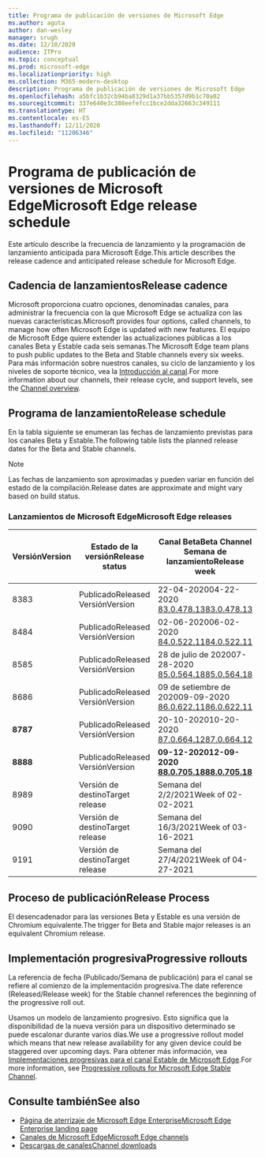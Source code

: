 ```yaml
---
title: Programa de publicación de versiones de Microsoft Edge
ms.author: aguta
author: dan-wesley
manager: srugh
ms.date: 12/10/2020
audience: ITPro
ms.topic: conceptual
ms.prod: microsoft-edge
ms.localizationpriority: high
ms.collection: M365-modern-desktop
description: Programa de publicación de versiones de Microsoft Edge
ms.openlocfilehash: a5bfc1b32cb94ba8329d1a37bb5357d9b1c70a02
ms.sourcegitcommit: 337e640e3c388eefefcc1bce2dda32663c349111
ms.translationtype: HT
ms.contentlocale: es-ES
ms.lasthandoff: 12/11/2020
ms.locfileid: "11206346"
---
```

# <span data-ttu-id="6da30-103">Programa de publicación de versiones de Microsoft Edge</span><span class="sxs-lookup"><span data-stu-id="6da30-103">Microsoft Edge release schedule</span></span>

<span data-ttu-id="6da30-104">Este artículo describe la frecuencia de lanzamiento y la programación de lanzamiento anticipada para Microsoft Edge.</span><span class="sxs-lookup"><span data-stu-id="6da30-104">This article describes the release cadence and anticipated release schedule for Microsoft Edge.</span></span>

## <span data-ttu-id="6da30-105">Cadencia de lanzamientos</span><span class="sxs-lookup"><span data-stu-id="6da30-105">Release cadence</span></span>

<span data-ttu-id="6da30-106">Microsoft proporciona cuatro opciones, denominadas canales, para administrar la frecuencia con la que Microsoft Edge se actualiza con las nuevas características.</span><span class="sxs-lookup"><span data-stu-id="6da30-106">Microsoft provides four options, called channels, to manage how often Microsoft Edge is updated with new features.</span></span> <span data-ttu-id="6da30-107">El equipo de Microsoft Edge quiere extender las actualizaciones públicas a los canales Beta y Estable cada seis semanas.</span><span class="sxs-lookup"><span data-stu-id="6da30-107">The Microsoft Edge team plans to push public updates to the Beta and Stable channels every six weeks.</span></span> <span data-ttu-id="6da30-108">Para más información sobre nuestros canales, su ciclo de lanzamiento y los niveles de soporte técnico, vea la [Introducción al canal](https://docs.microsoft.com/DeployEdge/microsoft-edge-channels#channel-overview).</span><span class="sxs-lookup"><span data-stu-id="6da30-108">For more information about our channels, their release cycle, and support levels, see the [Channel overview](https://docs.microsoft.com/DeployEdge/microsoft-edge-channels#channel-overview).</span></span>

## <span data-ttu-id="6da30-109">Programa de lanzamiento</span><span class="sxs-lookup"><span data-stu-id="6da30-109">Release schedule</span></span>

<span data-ttu-id="6da30-110">En la tabla siguiente se enumeran las fechas de lanzamiento previstas para los canales Beta y Estable.</span><span class="sxs-lookup"><span data-stu-id="6da30-110">The following table lists the planned release dates for the Beta and Stable channels.</span></span>

> [!NOTE]
> <span data-ttu-id="6da30-111">Las fechas de lanzamiento son aproximadas y pueden variar en función del estado de la compilación.</span><span class="sxs-lookup"><span data-stu-id="6da30-111">Release dates are approximate and might vary based on build status.</span></span>

### <span data-ttu-id="6da30-112">Lanzamientos de Microsoft Edge</span><span class="sxs-lookup"><span data-stu-id="6da30-112">Microsoft Edge releases</span></span>

| <span data-ttu-id="6da30-113">Versión</span><span class="sxs-lookup"><span data-stu-id="6da30-113">Version</span></span> | <span data-ttu-id="6da30-114">Estado de la versión</span><span class="sxs-lookup"><span data-stu-id="6da30-114">Release status</span></span> | <span data-ttu-id="6da30-115">Canal Beta</span><span class="sxs-lookup"><span data-stu-id="6da30-115">Beta Channel</span></span><br><span data-ttu-id="6da30-116">Semana de lanzamiento</span><span class="sxs-lookup"><span data-stu-id="6da30-116">Release week</span></span> | <span data-ttu-id="6da30-117">Canal estable</span><span class="sxs-lookup"><span data-stu-id="6da30-117">Stable Channel</span></span><br><span data-ttu-id="6da30-118">Semana de lanzamiento</span><span class="sxs-lookup"><span data-stu-id="6da30-118">Release week</span></span> |
|---------|-----|------|--------|
| <span data-ttu-id="6da30-119">83</span><span class="sxs-lookup"><span data-stu-id="6da30-119">83</span></span> | <span data-ttu-id="6da30-120">Publicado</span><span class="sxs-lookup"><span data-stu-id="6da30-120">Released</span></span><br><span data-ttu-id="6da30-121">Versión</span><span class="sxs-lookup"><span data-stu-id="6da30-121">Version</span></span> | <span data-ttu-id="6da30-122">22-04-2020</span><span class="sxs-lookup"><span data-stu-id="6da30-122">04-22-2020</span></span><br>[<span data-ttu-id="6da30-123">83.0.478.13</span><span class="sxs-lookup"><span data-stu-id="6da30-123">83.0.478.13</span></span>](https://docs.microsoft.com/DeployEdge/microsoft-edge-relnote-beta-channel#version-83047813-april-22) | <span data-ttu-id="6da30-124">21-05-2020</span><span class="sxs-lookup"><span data-stu-id="6da30-124">05-21-2020</span></span><br> [<span data-ttu-id="6da30-125">83.0.478.37</span><span class="sxs-lookup"><span data-stu-id="6da30-125">83.0.478.37</span></span>](https://docs.microsoft.com/DeployEdge/microsoft-edge-relnote-stable-channel#version-83047837-may-21) |
| <span data-ttu-id="6da30-126">84</span><span class="sxs-lookup"><span data-stu-id="6da30-126">84</span></span> | <span data-ttu-id="6da30-127">Publicado</span><span class="sxs-lookup"><span data-stu-id="6da30-127">Released</span></span><br><span data-ttu-id="6da30-128">Versión</span><span class="sxs-lookup"><span data-stu-id="6da30-128">Version</span></span> | <span data-ttu-id="6da30-129">02-06-2020</span><span class="sxs-lookup"><span data-stu-id="6da30-129">06-02-2020</span></span><br>[<span data-ttu-id="6da30-130">84.0.522.11</span><span class="sxs-lookup"><span data-stu-id="6da30-130">84.0.522.11</span></span>](https://docs.microsoft.com/DeployEdge/microsoft-edge-relnote-beta-channel#version-84052211-june-2) | <span data-ttu-id="6da30-131">16-07-2020</span><span class="sxs-lookup"><span data-stu-id="6da30-131">07-16-2020</span></span><br> [<span data-ttu-id="6da30-132">84.0.522.40</span><span class="sxs-lookup"><span data-stu-id="6da30-132">84.0.522.40</span></span>](https://docs.microsoft.com/DeployEdge/microsoft-edge-relnote-stable-channel#version-84052240-july-16) |
| <span data-ttu-id="6da30-133">85</span><span class="sxs-lookup"><span data-stu-id="6da30-133">85</span></span> | <span data-ttu-id="6da30-134">Publicado</span><span class="sxs-lookup"><span data-stu-id="6da30-134">Released</span></span><br><span data-ttu-id="6da30-135">Versión</span><span class="sxs-lookup"><span data-stu-id="6da30-135">Version</span></span> | <span data-ttu-id="6da30-136">28 de julio de 2020</span><span class="sxs-lookup"><span data-stu-id="6da30-136">07-28-2020</span></span><br>[<span data-ttu-id="6da30-137">85.0.564.18</span><span class="sxs-lookup"><span data-stu-id="6da30-137">85.0.564.18</span></span>](https://docs.microsoft.com/DeployEdge/microsoft-edge-relnote-beta-channel#version-85056418-july-28)  | <span data-ttu-id="6da30-138">27 de agosto de 2020</span><span class="sxs-lookup"><span data-stu-id="6da30-138">08-27-2020</span></span><br>[<span data-ttu-id="6da30-139">85.0.564.41</span><span class="sxs-lookup"><span data-stu-id="6da30-139">85.0.564.41</span></span>](https://docs.microsoft.com/DeployEdge/microsoft-edge-relnote-stable-channel#version-85056441-august-27) |
| <span data-ttu-id="6da30-140">86</span><span class="sxs-lookup"><span data-stu-id="6da30-140">86</span></span> | <span data-ttu-id="6da30-141">Publicado</span><span class="sxs-lookup"><span data-stu-id="6da30-141">Released</span></span><br><span data-ttu-id="6da30-142">Versión</span><span class="sxs-lookup"><span data-stu-id="6da30-142">Version</span></span> | <span data-ttu-id="6da30-143">09 de setiembre de 2020</span><span class="sxs-lookup"><span data-stu-id="6da30-143">09-09-2020</span></span><br>[<span data-ttu-id="6da30-144">86.0.622.11</span><span class="sxs-lookup"><span data-stu-id="6da30-144">86.0.622.11</span></span>](https://docs.microsoft.com/DeployEdge/microsoft-edge-relnote-beta-channel#version-86062211-september-9) | <span data-ttu-id="6da30-145">10-09-2020</span><span class="sxs-lookup"><span data-stu-id="6da30-145">10-09-2020</span></span><br>[<span data-ttu-id="6da30-146">86.0.622.38</span><span class="sxs-lookup"><span data-stu-id="6da30-146">86.0.622.38</span></span>](https://docs.microsoft.com/deployedge/microsoft-edge-relnote-stable-channel#version-86062238-october-9) |
| **<span data-ttu-id="6da30-147">87</span><span class="sxs-lookup"><span data-stu-id="6da30-147">87</span></span>** | <span data-ttu-id="6da30-148">Publicado</span><span class="sxs-lookup"><span data-stu-id="6da30-148">Released</span></span><br><span data-ttu-id="6da30-149">Versión</span><span class="sxs-lookup"><span data-stu-id="6da30-149">Version</span></span> | <span data-ttu-id="6da30-150">20-10-2020</span><span class="sxs-lookup"><span data-stu-id="6da30-150">10-20-2020</span></span><br>[<span data-ttu-id="6da30-151">87.0.664.12</span><span class="sxs-lookup"><span data-stu-id="6da30-151">87.0.664.12</span></span>](https://docs.microsoft.com/deployedge/microsoft-edge-relnote-beta-channel#version-87066412--october-20) | **<span data-ttu-id="6da30-152">19-11-2020</span><span class="sxs-lookup"><span data-stu-id="6da30-152">11-19-2020</span></span>**<br>**[<span data-ttu-id="6da30-153">87.0.664.41</span><span class="sxs-lookup"><span data-stu-id="6da30-153">87.0.664.41</span></span>](https://docs.microsoft.com/deployedge/microsoft-edge-relnote-stable-channel#version-87066441-november-19)** |
| **<span data-ttu-id="6da30-154">88</span><span class="sxs-lookup"><span data-stu-id="6da30-154">88</span></span>** | <span data-ttu-id="6da30-155">Publicado</span><span class="sxs-lookup"><span data-stu-id="6da30-155">Released</span></span><br><span data-ttu-id="6da30-156">Versión</span><span class="sxs-lookup"><span data-stu-id="6da30-156">Version</span></span> | **<span data-ttu-id="6da30-157">09-12-2020</span><span class="sxs-lookup"><span data-stu-id="6da30-157">12-09-2020</span></span>**<br>**[<span data-ttu-id="6da30-158">88.0.705.18</span><span class="sxs-lookup"><span data-stu-id="6da30-158">88.0.705.18</span></span>](https://docs.microsoft.com/deployedge/microsoft-edge-relnote-beta-channel#version-88070518-december-9)** | <span data-ttu-id="6da30-159">Semana del 21/01/2021</span><span class="sxs-lookup"><span data-stu-id="6da30-159">Week of 01-21-2021</span></span> |
| <span data-ttu-id="6da30-160">89</span><span class="sxs-lookup"><span data-stu-id="6da30-160">89</span></span> | <span data-ttu-id="6da30-161">Versión de destino</span><span class="sxs-lookup"><span data-stu-id="6da30-161">Target release</span></span> | <span data-ttu-id="6da30-162">Semana del 2/2/2021</span><span class="sxs-lookup"><span data-stu-id="6da30-162">Week of 02-02-2021</span></span> | <span data-ttu-id="6da30-163">Semana del 4/3/2021</span><span class="sxs-lookup"><span data-stu-id="6da30-163">Week of 03-04-2021</span></span> |
| <span data-ttu-id="6da30-164">90</span><span class="sxs-lookup"><span data-stu-id="6da30-164">90</span></span> | <span data-ttu-id="6da30-165">Versión de destino</span><span class="sxs-lookup"><span data-stu-id="6da30-165">Target release</span></span> | <span data-ttu-id="6da30-166">Semana del 16/3/2021</span><span class="sxs-lookup"><span data-stu-id="6da30-166">Week of 03-16-2021</span></span> | <span data-ttu-id="6da30-167">Semana del 15/4/2021</span><span class="sxs-lookup"><span data-stu-id="6da30-167">Week of 4-15-2021</span></span> |
| <span data-ttu-id="6da30-168">91</span><span class="sxs-lookup"><span data-stu-id="6da30-168">91</span></span> | <span data-ttu-id="6da30-169">Versión de destino</span><span class="sxs-lookup"><span data-stu-id="6da30-169">Target release</span></span> | <span data-ttu-id="6da30-170">Semana del 27/4/2021</span><span class="sxs-lookup"><span data-stu-id="6da30-170">Week of 04-27-2021</span></span> | <span data-ttu-id="6da30-171">Semana del 27/5/2021</span><span class="sxs-lookup"><span data-stu-id="6da30-171">Week of 05-27-2021</span></span> |

## <span data-ttu-id="6da30-172">Proceso de publicación</span><span class="sxs-lookup"><span data-stu-id="6da30-172">Release Process</span></span>

<span data-ttu-id="6da30-173">El desencadenador para las versiones Beta y Estable es una versión de Chromium equivalente.</span><span class="sxs-lookup"><span data-stu-id="6da30-173">The trigger for Beta and Stable major releases is an equivalent Chromium release.</span></span>

## <span data-ttu-id="6da30-174">Implementación progresiva</span><span class="sxs-lookup"><span data-stu-id="6da30-174">Progressive rollouts</span></span>

<span data-ttu-id="6da30-175">La referencia de fecha (Publicado/Semana de publicación) para el canal se refiere al comienzo de la implementación progresiva.</span><span class="sxs-lookup"><span data-stu-id="6da30-175">The date reference (Released/Release week) for the Stable channel references the beginning of the progressive roll out.</span></span>

<span data-ttu-id="6da30-176">Usamos un modelo de lanzamiento progresivo. Esto significa que la disponibilidad de la nueva versión para un dispositivo determinado se puede escalonar durante varios días.</span><span class="sxs-lookup"><span data-stu-id="6da30-176">We use a progressive rollout model which means that new release availability for any given device could be staggered over upcoming days.</span></span> <span data-ttu-id="6da30-177">Para obtener más información, vea [Implementaciones progresivas para el canal Estable de Microsoft Edge](microsoft-edge-update-progressive-rollout.md).</span><span class="sxs-lookup"><span data-stu-id="6da30-177">For more information, see [Progressive rollouts for Microsoft Edge Stable Channel](microsoft-edge-update-progressive-rollout.md).</span></span>

## <span data-ttu-id="6da30-178">Consulte también</span><span class="sxs-lookup"><span data-stu-id="6da30-178">See also</span></span>

- [<span data-ttu-id="6da30-179">Página de aterrizaje de Microsoft Edge Enterprise</span><span class="sxs-lookup"><span data-stu-id="6da30-179">Microsoft Edge Enterprise landing page</span></span>](https://aka.ms/EdgeEnterprise)
- [<span data-ttu-id="6da30-180">Canales de Microsoft Edge</span><span class="sxs-lookup"><span data-stu-id="6da30-180">Microsoft Edge channels</span></span>](microsoft-edge-channels.md)
- [<span data-ttu-id="6da30-181">Descargas de canales</span><span class="sxs-lookup"><span data-stu-id="6da30-181">Channel downloads</span></span>](https://www.microsoft.com/edge/business/download)